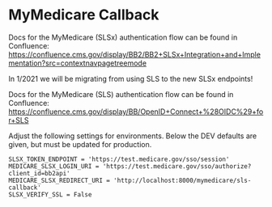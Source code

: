 MyMedicare Callback
===================


Docs for the MyMedicare (SLSx) authentication flow can be found in Confluence: https://confluence.cms.gov/display/BB2/BB2+SLSx+Integration+and+Implementation?src=contextnavpagetreemode

In 1/2021 we will be migrating from using SLS to the new SLSx endpoints!

Docs for the MyMedicare (SLS) authentication flow can be found in Confluence: https://confluence.cms.gov/display/BB/OpenID+Connect+%28OIDC%29+for+SLS

Adjust the following settings for environments.  Below the DEV defaults are given, but must be updated for production.

    SLSX_TOKEN_ENDPOINT = 'https://test.medicare.gov/sso/session'
    MEDICARE_SLSX_LOGIN_URI = 'https://test.medicare.gov/sso/authorize?client_id=bb2api'
    MEDICARE_SLSX_REDIRECT_URI = 'http://localhost:8000/mymedicare/sls-callback'
    SLSX_VERIFY_SSL = False
